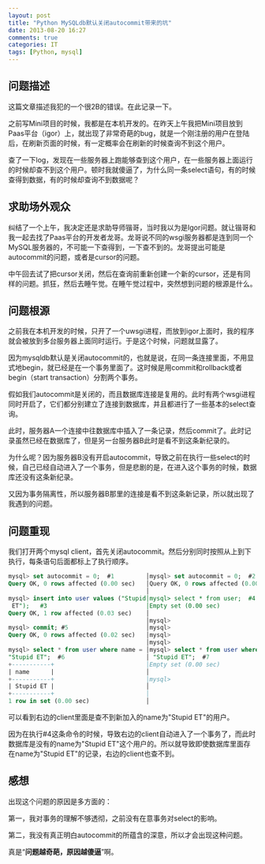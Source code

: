 ```yaml
---
layout: post
title: "Python MySQLdb默认关闭autocommit带来的坑"
date: 2013-08-20 16:27
comments: true
categories: IT
tags: [Python, mysql]
---
```


## 问题描述
这篇文章描述我犯的一个很2B的错误。在此记录一下。

之前写Mini项目的时候，我都是在本机开发的。在昨天上午我把Mini项目放到Paas平台（igor）上，就出现了非常奇葩的bug，就是一个刚注册的用户在登陆后，在刷新页面的时候，有一定概率会在刷新的时候查询不到这个用户。

查了一下log，发现在一些服务器上跑能够查到这个用户，在一些服务器上面运行的时候却查不到这个用户。顿时我就傻逼了，为什么同一条select语句，有的时候查得到数据，有的时候却查询不到数据呢？

<!-- more -->

## 求助场外观众
纠结了一个上午，我决定还是求助导师锴哥，当时我以为是Igor问题。就让锴哥和我一起去找了Paas平台的开发者龙哥。龙哥说不同的wsgi服务器都是连到同一个MySQL服务器的，不可能一下查得到，一下查不到的。龙哥提出可能是autocommit的问题，或者是cursor的问题。

中午回去试了把cursor关闭，然后在查询前重新创建一个新的cursor，还是有同样的问题。抓狂，然后去睡午觉。在睡午觉过程中，突然想到问题的根源是什么。

## 问题根源
之前我在本机开发的时候，只开了一个uwsgi进程，而放到igor上面时，我的程序就会被放到多台服务器上面同时运行。于是这个时候，问题就显露了。

因为mysqldb默认是关闭autocommit的，也就是说，在同一条连接里面，不用显式地begin，就已经是在一个事务里面了。这时候是用commit和rollback或者begin（start transaction）分割两个事务。

假如我们autocommit是关闭的，而且数据库连接是复用的。此时有两个wsgi进程同时开启了，它们都分别建立了连接到数据库，并且都进行了一些基本的select查询。

此时，服务器A一个连接中往数据库中插入了一条记录，然后commit了。此时记录虽然已经在数据库了，但是另一台服务器B此时是看不到这条新纪录的。

为什么呢？因为服务器B没有开启autocommit，导致之前在执行一些select的时候，自己已经自动进入了一个事务，但是悲剧的是，在进入这个事务的时候，数据库还没有这条新纪录。

又因为事务隔离性，所以服务器B那里的连接是看不到这条新记录，所以就出现了我遇到的问题。

## 问题重现
我们打开两个mysql client，首先关闭autocommit。然后分别同时按照从上到下执行，每条语句后面都标上了执行顺序。

``` sql 问题重现
mysql> set autocommit = 0;  #1         │mysql> set autocommit = 0;  #2
Query OK, 0 rows affected (0.00 sec)   │Query OK, 0 rows affected (0.00 sec)
                                       │
mysql> insert into user values ("Stupid│mysql> select * from user;  #4
 ET");   #3                            │Empty set (0.00 sec)
Query OK, 1 row affected (0.03 sec)    │
                                       │mysql>
mysql> commit; #5                      │mysql>
Query OK, 0 rows affected (0.02 sec)   │mysql>
                                       │mysql>
mysql> select * from user where name = │mysql> select * from user where name =
"Stupid ET";  #6                       │ "Stupid ET";  #7
+-----------+                          │Empty set (0.00 sec)
| name      |                          │
+-----------+                          │mysql>
| Stupid ET |                          │
+-----------+                          │
1 row in set (0.00 sec)                │
```

可以看到右边的client里面是查不到新加入的name为"Stupid ET"的用户。

因为在执行#4这条命令的时候，导致右边的client自动进入了一个事务了，而此时数据库是没有的name为"Stupid ET"这个用户的。所以就导致即使数据库里面存在name为"Stupid ET"的记录，右边的client也查不到。

## 感想
出现这个问题的原因是多方面的：

第一，我对事务的理解不够透彻，之前没有在意事务对select的影响。

第二，我没有真正明白autocommit的所蕴含的深意，所以才会出现这种问题。

真是“**问题越奇葩，原因越傻逼**”啊。
